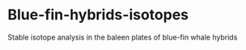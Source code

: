 # Blue-fin-hybrids-isotopes
 Stable isotope analysis in the baleen plates of blue-fin whale hybrids
